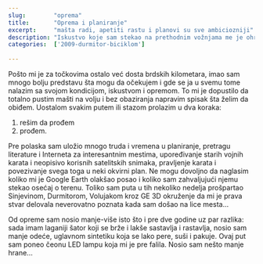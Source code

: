 ```yaml
---
slug:        "oprema"
title:       "Oprema i planiranje"
excerpt:     "mašta radi, apetiti rastu i planovi su sve ambiciozniji"
description: "Iskustvo koje sam stekao na prethodnim vožnjama me je ohrabrilo da smanjim količinu opreme koju nosim i da pustim mašti na volju prilikom planiranja, rukovodeći se prvenstveno time šta želim da obiđem, i ne ograničavajući se postojećom mrežom asfaltnih puteva." 
categories:  ['2009-durmitor-biciklom']
    
---
```


Pošto mi je za točkovima ostalo već dosta brdskih kilometara, imao sam mnogo bolju predstavu šta mogu da očekujem i gde 
se ja u svemu tome nalazim sa svojom kondicijom, iskustvom i opremom. To mi je dopustilo da totalno pustim mašti na 
volju i bez obaziranja napravim spisak šta želim da obiđem. Uostalom svakim putem ili stazom prolazim u dva koraka:

1. rešim da prođem
2. prođem.

Pre polaska sam uložio mnogo truda i vremena u planiranje, pretragu literature i Interneta za interesantnim mestima, 
upoređivanje starih vojnih karata i neopisivo korisnih satelitskih snimaka, pravljenje karata i povezivanje svega toga 
u neki okvirni plan. Ne mogu dovoljno da naglasim koliko mi je Google Earth olakšao posao i koliko sam zahvaljujući 
njemu stekao osećaj o terenu. Toliko sam puta u tih nekoliko nedelja prošpartao Sinjevinom, Durmitorom, Volujakom kroz 
GE 3D okruženje da mi je prava stvar delovala neverovatno poznata kada sam došao na lice mesta...

Od opreme sam nosio manje-više isto što i pre dve godine uz par razlika: sada imam laganiji šator koji se brže i lakše 
sastavlja i rastavlja, nosio sam manje odeće, uglavnom sintetiku koja se lako pere, suši i pakuje. Ovaj put sam poneo 
čeonu LED lampu koja mi je pre falila. Nosio sam nešto manje hrane...